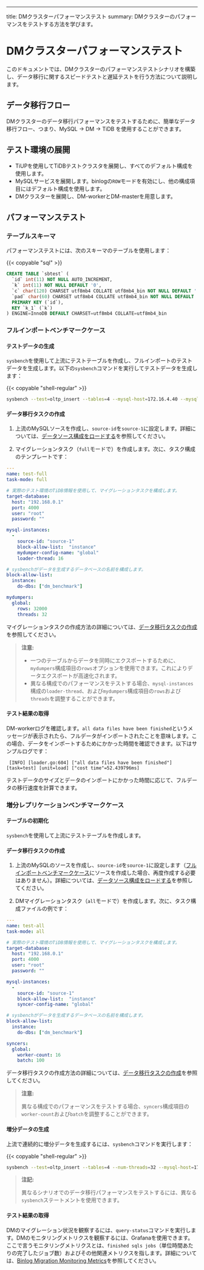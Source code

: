 ---
title: DMクラスターパフォーマンステスト
summary: DMクラスターのパフォーマンスをテストする方法を学びます。

# DMクラスターパフォーマンステスト

このドキュメントでは、DMクラスターのパフォーマンステストシナリオを構築し、データ移行に関するスピードテストと遅延テストを行う方法について説明します。

## データ移行フロー

DMクラスターのデータ移行パフォーマンスをテストするために、簡単なデータ移行フロー、つまり、MySQL -> DM -> TiDB を使用することができます。

## テスト環境の展開

- TiUPを使用してTiDBテストクラスタを展開し、すべてのデフォルト構成を使用します。
- MySQLサービスを展開します。binlogの`ROW`モードを有効にし、他の構成項目にはデフォルト構成を使用します。
- DMクラスターを展開し、DM-workerとDM-masterを用意します。

## パフォーマンステスト

### テーブルスキーマ

パフォーマンステストには、次のスキーマのテーブルを使用します：

{{< copyable "sql" >}}

```sql
CREATE TABLE `sbtest` (
  `id` int(11) NOT NULL AUTO_INCREMENT,
  `k` int(11) NOT NULL DEFAULT '0',
  `c` char(120) CHARSET utf8mb4 COLLATE utf8mb4_bin NOT NULL DEFAULT '',
  `pad` char(60) CHARSET utf8mb4 COLLATE utf8mb4_bin NOT NULL DEFAULT '',
  PRIMARY KEY (`id`),
  KEY `k_1` (`k`)
) ENGINE=InnoDB DEFAULT CHARSET=utf8mb4 COLLATE=utf8mb4_bin
```

### フルインポートベンチマークケース

#### テストデータの生成

`sysbench`を使用して上流にテストテーブルを作成し、フルインポートのテストデータを生成します。以下の`sysbench`コマンドを実行してテストデータを生成します：

{{< copyable "shell-regular" >}}

```bash
sysbench --test=oltp_insert --tables=4 --mysql-host=172.16.4.40 --mysql-port=3306 --mysql-user=root --mysql-db=dm_benchmark --db-driver=mysql --table-size=50000000 prepare
```

#### データ移行タスクの作成

1. 上流のMySQLソースを作成し、`source-id`を`source-1`に設定します。詳細については、[データソース構成をロードする](/dm/dm-manage-source.md#operate-data-source)を参照してください。

2. マイグレーションタスク（`full`モードで）を作成します。次に、タスク構成のテンプレートです：

  ```yaml
  ---
  name: test-full
  task-mode: full

  # 実際のテスト環境のTiDB情報を使用して、マイグレーションタスクを構成します。
  target-database:
    host: "192.168.0.1"
    port: 4000
    user: "root"
    password: ""

  mysql-instances:
    -
      source-id: "source-1"
      block-allow-list:  "instance"
      mydumper-config-name: "global"
      loader-thread: 16

  # sysbenchがデータを生成するデータベースの名前を構成します。
  block-allow-list:
    instance:
      do-dbs: ["dm_benchmark"]

  mydumpers:
    global:
      rows: 32000
      threads: 32
  ```

マイグレーションタスクの作成方法の詳細については、[データ移行タスクの作成](/dm/dm-create-task.md)を参照してください。

> **注意:**
>
> - 一つのテーブルからデータを同時にエクスポートするために、`mydumpers`構成項目の`rows`オプションを使用できます。これによりデータエクスポートが高速化されます。
> - 異なる構成でのパフォーマンスをテストする場合、`mysql-instances`構成の`loader-thread`、および`mydumpers`構成項目の`rows`および`threads`を調整することができます。

#### テスト結果の取得

DM-workerログを確認します。`all data files have been finished`というメッセージが表示されたら、フルデータがインポートされたことを意味します。この場合、データをインポートするためにかかった時間を確認できます。以下はサンプルログです：

```
 [INFO] [loader.go:604] ["all data files have been finished"] [task=test] [unit=load] ["cost time"=52.439796ms]
```

テストデータのサイズとデータのインポートにかかった時間に応じて、フルデータの移行速度を計算できます。

### 増分レプリケーションベンチマークケース

#### テーブルの初期化

`sysbench`を使用して上流にテストテーブルを作成します。

#### データ移行タスクの作成

1. 上流のMySQLのソースを作成し、`source-id`を`source-1`に設定します（[フルインポートベンチマークケース](#full-import-benchmark-case)にソースを作成した場合、再度作成する必要はありません）。詳細については、[データソース構成をロードする](/dm/dm-manage-source.md#operate-data-source)を参照してください。

2. DMマイグレーションタスク（`all`モードで）を作成します。次に、タスク構成ファイルの例です：

  ```yaml
  ---
  name: test-all
  task-mode: all

  # 実際のテスト環境のTiDB情報を使用して、マイグレーションタスクを構成します。
  target-database:
    host: "192.168.0.1"
    port: 4000
    user: "root"
    password: ""

  mysql-instances:
    -
      source-id: "source-1"
      block-allow-list:  "instance"
      syncer-config-name: "global"

  # sysbenchがデータを生成するデータベースの名前を構成します。
  block-allow-list:
    instance:
      do-dbs: ["dm_benchmark"]

  syncers:
    global:
      worker-count: 16
      batch: 100
  ```

データ移行タスクの作成方法の詳細については、[データ移行タスクの作成](/dm/dm-create-task.md)を参照してください。

> **注意:**
>
> 異なる構成でのパフォーマンスをテストする場合、`syncers`構成項目の`worker-count`および`batch`を調整することができます。

#### 増分データの生成

上流で連続的に増分データを生成するには、`sysbench`コマンドを実行します：

{{< copyable "shell-regular" >}}

```bash
sysbench --test=oltp_insert --tables=4 --num-threads=32 --mysql-host=172.17.4.40 --mysql-port=3306 --mysql-user=root --mysql-db=dm_benchmark --db-driver=mysql --report-interval=10 --time=1800 run
```

> **注記:**
>
> 異なるシナリオでのデータ移行パフォーマンスをテストするには、異なる`sysbench`ステートメントを使用できます。

#### テスト結果の取得

DMのマイグレーション状況を観察するには、`query-status`コマンドを実行します。DMのモニタリングメトリクスを観察するには、Grafanaを使用できます。ここで言うモニタリングメトリクスとは、`finished sqls jobs`（単位時間あたりの完了したジョブ数）およびその他関連メトリクスを指します。詳細については、[Binlog Migration Monitoring Metrics](/dm/monitor-a-dm-cluster.md#binlog-replication)を参照してください。